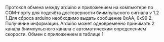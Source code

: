 Протокол обмена между arduino и приложением на компьютере по COM-порту для подсчёта достоверности биимпульсного сигнала v 1.2
1.Для сброса arduino необходимо выдать сообщение 0xАА, 0x99
2. Получение информации.
Arduino может одновременно принимать 2 канала биимпульсного канала с автоматическим определением скорости.
Обмен с приложением в таблице 1	
